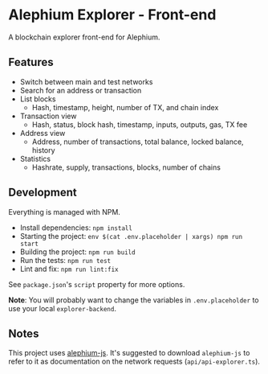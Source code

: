 # Alephium Explorer - Front-end

A blockchain explorer front-end for Alephium.

## Features

- Switch between main and test networks
- Search for an address or transaction
- List blocks
  - Hash, timestamp, height, number of TX, and chain index
- Transaction view
  - Hash, status, block hash, timestamp, inputs, outputs, gas, TX fee
- Address view
  - Address, number of transactions, total balance, locked balance, history
- Statistics
  - Hashrate, supply, transactions, blocks, number of chains

## Development

Everything is managed with NPM.

- Install dependencies: `npm install`
- Starting the project: `env $(cat .env.placeholder | xargs) npm run start`
- Building the project: `npm run build`
- Run the tests: `npm run test`
- Lint and fix: `npm run lint:fix`

See `package.json`'s `script` property for more options.

**Note**: You will probably want to change the variables in `.env.placeholder`
to use your local `explorer-backend`.

## Notes

This project uses [alephium-js](https://github.com/alephium/alephium-js).
It's suggested to download `alephium-js` to refer to it as documentation on
the network requests (`api/api-explorer.ts`).
